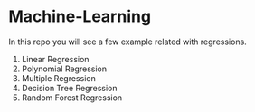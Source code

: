 # Machine-Learning
In this repo you will see a few example related with regressions.
1. Linear Regression
2. Polynomial Regression
3. Multiple Regression
4. Decision Tree Regression
5. Random Forest Regression
